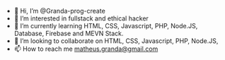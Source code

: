 - 👋 Hi, I’m @Granda-prog-create
- 👀 I’m interested in fullstack and ethical hacker
- 🌱 I’m currently learning HTML, CSS, Javascript, PHP, Node.JS, Database, Firebase and MEVN Stack. 
- 💞️ I’m looking to collaborate on HTML, CSS, Javascript, PHP, Node.JS,
- 📫 How to reach me matheus.granda@gmail.com

<!---
Granda-prog-create/Granda-prog-create is a ✨ special ✨ repository because its `README.md` (this file) appears on your GitHub profile.
You can click the Preview link to take a look at your changes.
--->
